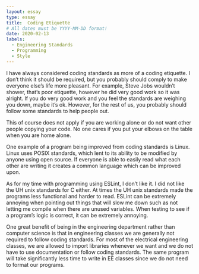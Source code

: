 ```yaml
---
layout: essay
type: essay
title:  Coding Etiquette
# All dates must be YYYY-MM-DD format!
date: 2020-02-13
labels:
  - Engineering Standards
  - Programming
  - Style
---
```



I have always considered coding standards as more of a coding etiquette. I don’t think it should be required, but you probably should comply to make everyone else’s life more pleasant. For example, Steve Jobs wouldn’t shower, that’s poor etiquette, however he did very good work so it was alright. If you do very good work and you feel the standards are weighing you down, maybe it’s ok. However, for the rest of us, you probably should follow some standards to help people out.

This of course does not apply if you are working alone or do not want other people copying your code. No one cares if you put your elbows on the table when you are home alone.

One example of a program being improved from coding standards is Linux. Linux uses POSIX standards, which lent to its ability to be modified by anyone using open source. If everyone is able to easily read what each other are writing it creates a common language which can be improved upon.

As for my time with programming using ESLint, I don’t like it. I did not like the UH unix standards for C either. At times the UH unix standards made the programs less functional and harder to read. ESLint can be extremely annoying when pointing out things that will slow me down such as not letting me compile when there are unused variables. When testing to see if a program’s logic is correct, it can be extremely annoying. 

One great benefit of being in the engineering department rather than computer science is that in engineering classes we are generally not required to follow coding standards. For most of the electrical engineering classes, we are allowed to import libraries whenever we want and we do not have to use documentation or follow coding standards. The same program will take significantly less time to write in EE classes since we do not need to format our programs. 
